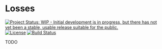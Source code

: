 # Losses

[![Project Status: WIP - Initial development is in progress, but there has not yet been a stable, usable release suitable for the public.](http://www.repostatus.org/badges/latest/wip.svg)](http://www.repostatus.org/#wip)
[![License](http://img.shields.io/badge/license-MIT-brightgreen.svg?style=flat)](LICENSE.md)
[![Build Status](https://travis-ci.org/JuliaML/Losses.jl.svg?branch=master)](https://travis-ci.org/JuliaML/Losses.jl)

TODO

